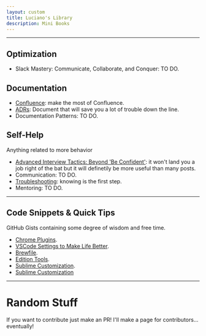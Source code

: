 ```yaml
---
layout: custom
title: Luciano's Library
description: Mini Books
---
```


---

## Optimization

- Slack Mastery: Communicate, Collaborate, and Conquer: TO DO.

## Documentation

- [Confluence](./pages/confluence): make the most of Confluence.
- [ADRs](./pages/adrs.md): Document that will save you a lot of trouble down the line.
- Documentation Patterns: TO DO.

## Self-Help

Anything related to more behavior 

- [Advanced Interview Tactics: Beyond 'Be Confident'](./pages/adv-interviews): it won't land you a job right of the bat but it will definetily be more useful than many posts.
- Communication: TO DO.
- [Troubleshooting](./pages/troubleshooting): knowing is the first step.
- Mentoring: TO DO.

---

## Code Snippets & Quick Tips

GitHub Gists containing some degree of wisdom and free time.

- [Chrome Plugins](https://gist.github.com/LucianoAdonis/be46fd68a6324a9777385b8982885cc3).
- [VSCode Settings to Make Life Better](https://gist.github.com/LucianoAdonis/4a711db16b8eef7a24c5e66110ba644e).
- [Brewfile](https://gist.github.com/LucianoAdonis/43a43e5b80515abb828ceb1d3dca2258).
- [Edition Tools](https://gist.github.com/LucianoAdonis/93f008e9bf92b0dbcdd5d2ee03f37535).
- [Sublime Customization](https://gist.github.com/LucianoAdonis/2fdc70716cc00e7d584494b0beafc985).
- <a href="https://gist.github.com/LucianoAdonis/2fdc70716cc00e7d584494b0beafc985" target="_blank">Sublime Customization</a>

---

# Random Stuff

If you want to contribute just make an PR! I'll make a page for contributors... eventually!
